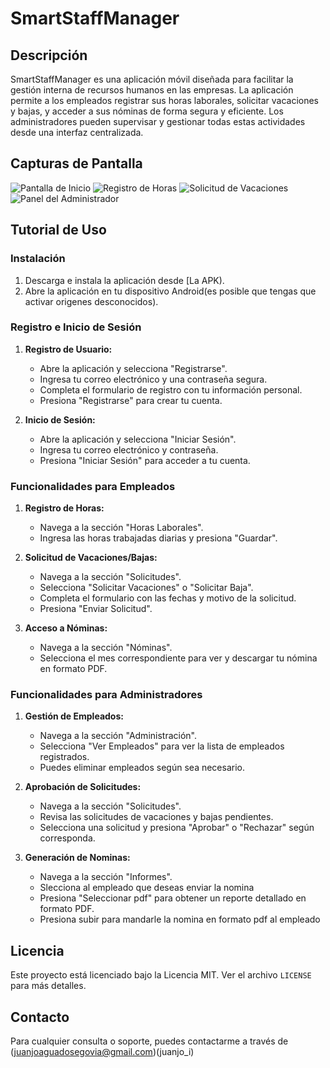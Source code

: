 # SmartStaffManager

## Descripción
SmartStaffManager es una aplicación móvil diseñada para facilitar la gestión interna de recursos humanos en las empresas. La aplicación permite a los empleados registrar sus horas laborales, solicitar vacaciones y bajas, y acceder a sus nóminas de forma segura y eficiente. Los administradores pueden supervisar y gestionar todas estas actividades desde una interfaz centralizada.

## Capturas de Pantalla
![Pantalla de Inicio](https://imgur.com/a/GBff5tJ)
![Registro de Horas](https://imgur.com/a/GBff5tJ)
![Solicitud de Vacaciones](https://imgur.com/a/GBff5tJ)
![Panel del Administrador](https://imgur.com/a/GBff5tJ)


## Tutorial de Uso

### Instalación
1. Descarga e instala la aplicación desde [La APK).
2. Abre la aplicación en tu dispositivo Android(es posible que tengas que activar origenes desconocidos).

### Registro e Inicio de Sesión
1. **Registro de Usuario:**
   - Abre la aplicación y selecciona "Registrarse".
   - Ingresa tu correo electrónico y una contraseña segura.
   - Completa el formulario de registro con tu información personal.
   - Presiona "Registrarse" para crear tu cuenta.

2. **Inicio de Sesión:**
   - Abre la aplicación y selecciona "Iniciar Sesión".
   - Ingresa tu correo electrónico y contraseña.
   - Presiona "Iniciar Sesión" para acceder a tu cuenta.

### Funcionalidades para Empleados
1. **Registro de Horas:**
   - Navega a la sección "Horas Laborales".
   - Ingresa las horas trabajadas diarias y presiona "Guardar".

2. **Solicitud de Vacaciones/Bajas:**
   - Navega a la sección "Solicitudes".
   - Selecciona "Solicitar Vacaciones" o "Solicitar Baja".
   - Completa el formulario con las fechas y motivo de la solicitud.
   - Presiona "Enviar Solicitud".

3. **Acceso a Nóminas:**
   - Navega a la sección "Nóminas".
   - Selecciona el mes correspondiente para ver y descargar tu nómina en formato PDF.

### Funcionalidades para Administradores
1. **Gestión de Empleados:**
   - Navega a la sección "Administración".
   - Selecciona "Ver Empleados" para ver la lista de empleados registrados.
   - Puedes eliminar empleados según sea necesario.

2. **Aprobación de Solicitudes:**
   - Navega a la sección "Solicitudes".
   - Revisa las solicitudes de vacaciones y bajas pendientes.
   - Selecciona una solicitud y presiona "Aprobar" o "Rechazar" según corresponda.

3. **Generación de Nominas:**
   - Navega a la sección "Informes".
   - Slecciona al empleado que deseas enviar la nomina
   - Presiona "Seleccionar pdf" para obtener un reporte detallado en formato PDF.
   - Presiona subir para mandarle la nomina en formato pdf al empleado

## Licencia
Este proyecto está licenciado bajo la Licencia MIT. Ver el archivo `LICENSE` para más detalles.

## Contacto
Para cualquier consulta o soporte, puedes contactarme a través de (juanjoaguadosegovia@gmail.com)(juanjo_i)
